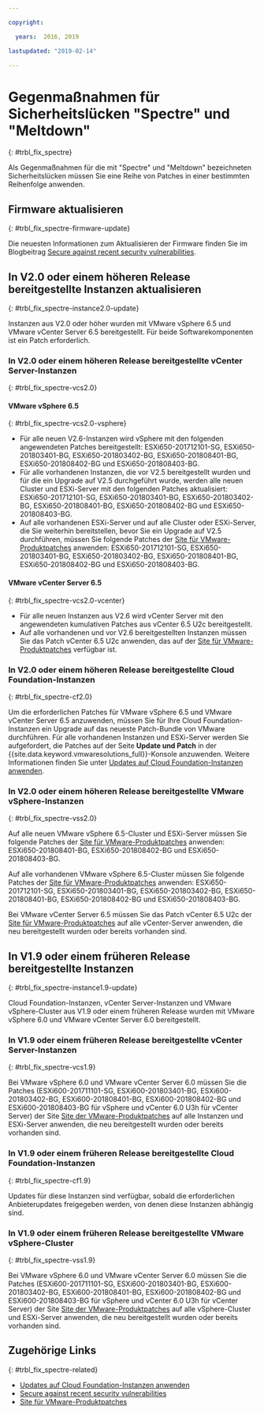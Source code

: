 ```yaml
---

copyright:

  years:  2016, 2019

lastupdated: "2019-02-14"

---
```


# Gegenmaßnahmen für Sicherheitslücken "Spectre" und "Meltdown"
{: #trbl_fix_spectre}

Als Gegenmaßnahmen für die mit "Spectre" und "Meltdown" bezeichneten Sicherheitslücken müssen Sie eine Reihe von Patches in einer bestimmten Reihenfolge anwenden.

## Firmware aktualisieren
{: #trbl_fix_spectre-firmware-update}

Die neuesten Informationen zum Aktualisieren der Firmware finden Sie im Blogbeitrag [Secure against recent security vulnerabilities](https://www.ibm.com/blogs/bluemix/2018/01/ibm-cloud-spectre-meltdown-vulnerabilities/).

## In V2.0 oder einem höheren Release bereitgestellte Instanzen aktualisieren
{: #trbl_fix_spectre-instance2.0-update}

Instanzen aus V2.0 oder höher wurden mit VMware vSphere 6.5 und VMware vCenter Server 6.5 bereitgestellt. Für beide Softwarekomponenten ist ein Patch erforderlich.

### In V2.0 oder einem höheren Release bereitgestellte vCenter Server-Instanzen
{: #trbl_fix_spectre-vcs2.0}

#### VMware vSphere 6.5
{: #trbl_fix_spectre-vcs2.0-vsphere}

* Für alle neuen V2.6-Instanzen wird vSphere mit den folgenden angewendeten Patches bereitgestellt: ESXi650-201712101-SG, ESXi650-201803401-BG, ESXi650-201803402-BG, ESXi650-201808401-BG, ESXi650-201808402-BG und ESXi650-201808403-BG.
* Für alle vorhandenen Instanzen, die vor V2.5 bereitgestellt wurden und für die ein Upgrade auf V2.5 durchgeführt wurde, werden alle neuen Cluster und ESXi-Server mit den folgenden Patches aktualisiert: ESXi650-201712101-SG, ESXi650-201803401-BG, ESXi650-201803402-BG, ESXi650-201808401-BG, ESXi650-201808402-BG und ESXi650-201808403-BG.
* Auf alle vorhandenen ESXi-Server und auf alle Cluster oder ESXi-Server, die Sie weiterhin bereitstellen, bevor Sie ein Upgrade auf V2.5 durchführen, müssen Sie folgende Patches der [Site für VMware-Produktpatches](https://my.vmware.com/group/vmware/patch) anwenden: ESXi650-201712101-SG, ESXi650-201803401-BG, ESXi650-201803402-BG, ESXi650-201808401-BG, ESXi650-201808402-BG und ESXi650-201808403-BG.

#### VMware vCenter Server 6.5
{: #trbl_fix_spectre-vcs2.0-vcenter}

* Für alle neuen Instanzen aus V2.6 wird vCenter Server mit den angewendeten kumulativen Patches aus vCenter 6.5 U2c bereitgestellt.
* Auf alle vorhandenen und vor V2.6 bereitgestellten Instanzen müssen Sie das Patch vCenter 6.5 U2c anwenden, das auf der [Site für VMware-Produktpatches](https://my.vmware.com/group/vmware/patch) verfügbar ist.

### In V2.0 oder einem höheren Release bereitgestellte Cloud Foundation-Instanzen
{: #trbl_fix_spectre-cf2.0}

Um die erforderlichen Patches für VMware vSphere 6.5 und VMware vCenter Server 6.5 anzuwenden, müssen Sie für Ihre Cloud Foundation-Instanzen ein Upgrade auf das neueste Patch-Bundle von VMware durchführen. Für alle vorhandenen Instanzen und ESXi-Server werden Sie aufgefordert, die Patches auf der Seite **Update und Patch** in der {{site.data.keyword.vmwaresolutions_full}}-Konsole anzuwenden. Weitere Informationen finden Sie unter [Updates auf Cloud Foundation-Instanzen anwenden](/docs/services/vmwaresolutions/sddc?topic=vmware-solutions-sd_applyingupdates).

### In V2.0 oder einem höheren Release bereitgestellte VMware vSphere-Instanzen
{: #trbl_fix_spectre-vss2.0}

Auf alle neuen VMware vSphere 6.5-Cluster und ESXi-Server müssen Sie folgende Patches der [Site für VMware-Produktpatches](https://my.vmware.com/group/vmware/patch) anwenden: ESXi650-201808401-BG, ESXi650-201808402-BG und ESXi650-201808403-BG.

Auf alle vorhandenen VMware vSphere 6.5-Cluster müssen Sie folgende Patches der [Site für VMware-Produktpatches](https://my.vmware.com/group/vmware/patch) anwenden: ESXi650-201712101-SG, ESXi650-201803401-BG, ESXi650-201803402-BG, ESXi650-201808401-BG, ESXi650-201808402-BG und ESXi650-201808403-BG.

Bei VMware vCenter Server 6.5 müssen Sie das Patch vCenter 6.5 U2c der [Site für VMware-Produktpatches](https://my.vmware.com/group/vmware/patch) auf alle vCenter-Server anwenden, die neu bereitgestellt wurden oder bereits vorhanden sind.

## In V1.9 oder einem früheren Release bereitgestellte Instanzen
{: #trbl_fix_spectre-instance1.9-update}

Cloud Foundation-Instanzen, vCenter Server-Instanzen und VMware vSphere-Cluster aus V1.9 oder einem früheren Release wurden mit VMware vSphere 6.0 und VMware vCenter Server 6.0 bereitgestellt.

### In V1.9 oder einem früheren Release bereitgestellte vCenter Server-Instanzen
{: #trbl_fix_spectre-vcs1.9}

Bei VMware vSphere 6.0 und VMware vCenter Server 6.0 müssen Sie die Patches (ESXi600-201711101-SG, ESXi600-201803401-BG, ESXi600-201803402-BG, ESXi600-201808401-BG, ESXi600-201808402-BG und ESXi600-201808403-BG für vSphere und vCenter 6.0 U3h für vCenter Server) der Site [Site der VMware-Produktpatches](https://my.vmware.com/group/vmware/patch) auf alle Instanzen und ESXi-Server anwenden, die neu bereitgestellt wurden oder bereits vorhanden sind.

### In V1.9 oder einem früheren Release bereitgestellte Cloud Foundation-Instanzen
{: #trbl_fix_spectre-cf1.9}

Updates für diese Instanzen sind verfügbar, sobald die erforderlichen Anbieterupdates freigegeben werden, von denen diese Instanzen abhängig sind.

### In V1.9 oder einem früheren Release bereitgestellte VMware vSphere-Cluster
{: #trbl_fix_spectre-vss1.9}

Bei VMware vSphere 6.0 und VMware vCenter Server 6.0 müssen Sie die Patches (ESXi600-201711101-SG, ESXi600-201803401-BG, ESXi600-201803402-BG, ESXi600-201808401-BG, ESXi600-201808402-BG und ESXi600-201808403-BG für vSphere und vCenter 6.0 U3h für vCenter Server) der Site [Site der VMware-Produktpatches](https://my.vmware.com/group/vmware/patch) auf alle vSphere-Cluster und ESXi-Server anwenden, die neu bereitgestellt wurden oder bereits vorhanden sind.

## Zugehörige Links
{: #trbl_fix_spectre-related}

* [Updates auf Cloud Foundation-Instanzen anwenden](/docs/services/vmwaresolutions/sddc?topic=vmware-solutions-sd_applyingupdates)
* [Secure against recent security vulnerabilities](https://www.ibm.com/blogs/bluemix/2018/01/ibm-cloud-spectre-meltdown-vulnerabilities/)
* [Site für VMware-Produktpatches](https://my.vmware.com/group/vmware/patch)
